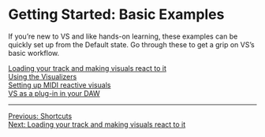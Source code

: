 # Getting Started: Basic Examples

If you’re new to VS and like hands-on learning, these examples can be quickly set up from the Default state. Go through these to get a grip on VS’s basic workflow.

[Loading your track and making visuals react to it](audio-reactive-visuals)<br>
[Using the Visualizers](visualizers)<br>
[Setting up MIDI reactive visuals](midi-reactive-visuals)<br>
[VS as a plug-in in your DAW](vs-plugin)

***
[Previous: Shortcuts](shortcuts)<br>
[Next: Loading your track and making visuals react to it](audio-reactive-visuals)